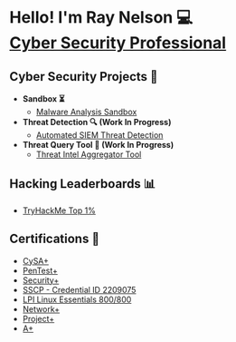 <h1>Hello! I'm Ray Nelson 💻<br/><a href="https://www.linkedin.com/in/raynelso">Cyber Security Professional</a></h1>

<h2>Cyber Security Projects 📁</h2>

- <b>Sandbox ⏳ </b>
  - [Malware Analysis Sandbox](https://github.com/raydnel/malware-analysis-sandbox)    
- <b> Threat Detection 🔍 (Work In Progress) </b>
  - [Automated SIEM Threat Detection](https://github.com/raydnel/ASTD)
- <b> Threat Query Tool 📑 (Work In Progress)  </b>
  - [Threat Intel Aggregator Tool](https://github.com/raydnel/ASTD)

<h2>Hacking Leaderboards 📊</h2>

- [TryHackMe Top 1%](https://tryhackme.com/p/raydud)

<h2>Certifications 🔨 </h2>

- [CySA+](https://www.credly.com/badges/b6255f6b-3988-4e40-a9b0-af24d5f43c63/linked_in_profile)
- [PenTest+](https://credly.com/badges/ad71c63d-d8b3-4266-9d6d-bd73c1fd246f/linked_in_profile)
- [Security+](https://www.credly.com/badges/d332c594-cc4d-41e0-9c31-c7db6eccd118/linked_in_profile)
- [SSCP - Credential ID 2209075](https://github.com/raydnel/raydnel)
- [LPI Linux Essentials 800/800](https://cs.lpi.org/caf/Xamman/certification/verify/LPI000616129/n77eprbfck)
- [Network+](https://www.credly.com/badges/28b3c518-21ee-4969-ab7c-d51483b9b2c2/linked_in_profile)
- [Project+](https://www.credly.com/badges/81eb81ac-c673-41ef-a793-06056a1854ca/linked_in_profile)
- [A+](https://www.credly.com/badges/8e514bdb-118b-4be6-8fcc-516e6ff6133c/linked_in_profile)
